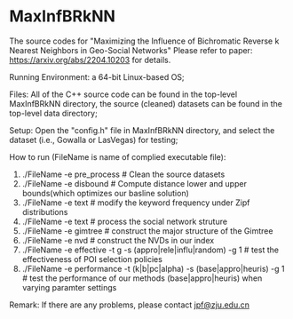 # MaxInfBRkNN
The source codes for "Maximizing the Influence of Bichromatic Reverse k Nearest Neighbors in Geo-Social Networks" 
Please refer to paper: https://arxiv.org/abs/2204.10203 for details.

Running Environment: a 64-bit Linux-based OS;

Files: All of the C++ source code can be found in the top-level MaxInfBRkNN directory, the source (cleaned) datasets can be found in the top-level data directory;

Setup: Open the "config.h" file in MaxInfBRkNN directory, and select the dataset (i.e., Gowalla or LasVegas) for testing;

How to run (FileName is name of complied executable file): 
1.   ./FileName  -e pre_process   # Clean the source datasets 
2.   ./FileName  -e disbound      # Compute distance lower and upper bounds(which optimizes our basline solution) 
3.   ./FileName  -e text          # modify the keyword frequency under Zipf distributions
4.   ./FileName  -e text          # process the social network struture
5.   ./FileName  -e gimtree       # construct the major structure of the Gimtree
6.   ./FileName  -e nvd           # construct the NVDs in our index
7.   ./FileName  -e effective -t g  -s (appro|rele|influ|random) -g 1       # test the effectiveness of POI selection policies
8.   ./FileName  -e performance -t (k|b|pc|alpha)  -s (base|appro|heuris) -g 1  # test the performance of our methods (base|appro|heuris) when varying paramter settings

Remark: If there are any problems, please contact jpf@zju.edu.cn
